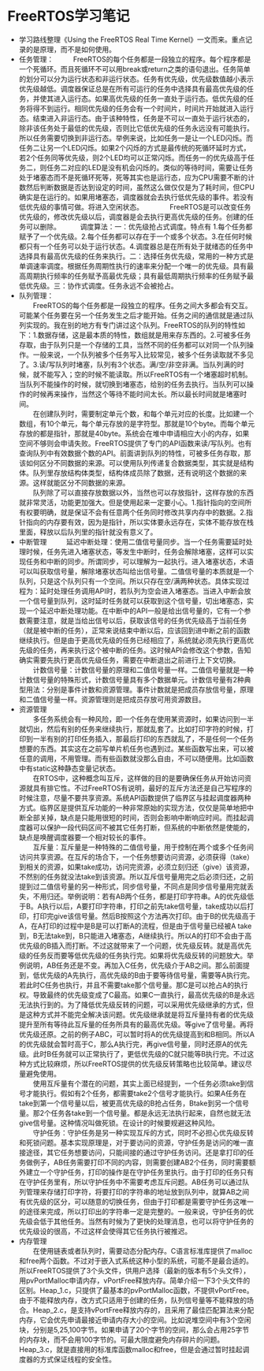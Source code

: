 # FreeRTOS学习笔记
- 学习路线整理《Using the FreeRTOS Real Time Kernel》一文而来。重点记录的是原理，而不是如何使用。  
- 任务管理：  
　　FreeRTOS的每个任务都是一段独立的程序。每个程序都是一个死循环。而且死循环不可以用break或return之类的语句退出。任务简单的划分可以分为运行状态和非运行状态。任务有优先级，优先级数值越小表示优先级越低。调度器保证总是在所有可运行的任务中选择具有最高优先级的任务，并使其进入运行态。如果高优先级的任务一直处于运行态。低优先级的任务将得不到运行。相同优先级的任务会有一个时间片，时间片开始就进入运行态。结束进入非运行态。由于该种特性，任务是不可以一直处于运行状态的，除非该任务处于最低的优先级，否则比它低优先级的任务永远没有可能执行。所以任务需要切换到非运行态。举例来说，比如任务一是让一个LED闪烁。而任务二让另一个LED闪烁。如果2个闪烁的方式是最传统的死循环延时方式，若2个任务同等优先级，则2个LED均可以正常闪烁。而任务一的优先级高于任务二，则任务二对应的LED是没有机会闪烁的。类似的等待时间，需要让任务处于堵塞态而不是死循环死等，死等其实也是运行态，应为CPU需要不断的计数然后判断数据是否达到设定的时间，虽然这么做仅仅是为了耗时间，但CPU确实是在运行的。如果用堵塞态，调度器就会去执行低优先级的事件。若没有低优先级的事情可做。将进入空闲状态。  　
　　FreeRTOS是可以改变任务优先级的，修改优先级以后，调度器是会去执行更高优先级的任务。创建的任务可以删除。  
　　调度算法：一：优先级抢占式调度。特点有 1.每个任务都赋予了一个优先级。2.每个任务都可以存在于一个或多个状态。3.在任何时候都只有一个任务可以处于运行状态。4.调度器总是在所有处于就绪态的任务中选择具有最高优先级的任务来执行。二：选择任务优先级，常用的一种方式是单调速率调度。根据任务周期性执行的速率来分配一个唯一的优先级。具有最高周期执行频率的任务赋予高最优先级；具有最低周期执行频率的任务赋予最低优先级。三：协作式调度。任务永远不会被抢占。  
- 队列管理：  
　　FreeRTOS的每个任务都是一段独立的程序。任务之间大多都会有交互。可能某个任务要在另一个任务发生之后才能开始。任务之间的通信就是通过队列实现的。我在别的地方有专门讲过这个队列。FreeRTOS的队列的特性如下：1.数据存储，这是最本质的特性，数组就是用来存东西的。2.可被多任务存取，由于队列只是一个存储的工具，当然不同的任务都可以对同一个队列操作。一般来说，一个队列被多个任务写入比较常见，被多个任务读取就不多见了。3.读/写队列时堵塞，队列有3个状态。满/空/非空非满。当队列满的时候，就不能写入；空的时候不能读取。所以FreeRTOS有一个堵塞超时机制。当队列不能操作的时候，就切换到堵塞态，给别的任务去执行。当队列可以操作的时候再来操作，当然这个等待不能时间太长。所以最长时间就是堵塞时间。  
　　在创建队列时，需要制定单元个数，和每个单元对应的长度。比如建一个数组，有10个单元，每个单元存放的是字符型。那就是10个byte。而每个单元存放的都是指针，那就是40byte。系统会在堆中申请相应大小的内存，如果空间不够则会申请失败。FreeRTOS提供了专门的API函数来读/写队列。也有查询队列中有效数据个数的API。前面讲到队列的特性，可被多任务存取，那该如何区分不同数据的来源。可以使用队列传递复合数据类型，其实就是结构体。队列里存放结构体类型，结构体成员除了数据，还有说明这个数据的来源。这样就能区分不同数据的来源。  
　　队列除了可以直接存放数据以外，当然也可以存放指针，这样存放的东西就非常灵活，功能更加强大。但是使用起来一定要小心。1.指针指向的空间所有权要明确，就是保证不会有任意两个任务同时修改共享内存中的数据。2.指针指向的内存要有效，因为是指针，所以实体要永远存在，实体不能存放在栈里面，释放以后队列里的指针就没有意义了。  
- 中断管理  
　　延迟中断处理：使用二值信号量同步。当一个任务需要延时处理时候，任务先进入堵塞状态，等发生中断时，任务会解除堵塞，这样可以实现任务和中断的同步。所谓同步，可以理解为一起执行。进入堵塞状态，术语可以叫获取信号量，解除堵塞状态叫给出信号量。二值信号量的本质就是一个队列，只是这个队列只有一个空间。所以只存在空/满两种状态。具体实现过程为：延时处理任务调用API时，若队列为空会进入堵塞态。当进入中断会放一个信号量到队列，这时延时任务就可以获取到这个信号量，切出堵塞态，实现一个延迟中断处理功能。在中断中的API一般是给出信号量的，它有一个参数需要注意，就是当给出信号以后，获取该信号的任务优先级高于当前任务（就是被中断的任务），正常来说结束中断以后，应该回到进中断之前的函数继续执行。但是由于更高优先级的任务已经相应了，系统就必须先执行更高优先级的任务，再来执行这个被中断的任务。这时候API会修改这个参数，告知确实需要先执行更高优先级任务，需要在中断退出之前进行上下文切换。  
　　计数信号量：计数信号量的原理和二值信号量一样。二值信号量就是一种计数信号量的特殊形式，计数信号量具有多个数据单元。计数信号量有2种典型用法：分别是事件计数和资源管理。事件计数就是把成员存放信号量，原理和二值信号量一样。资源管理则是把成员存放可用资源数目。  
- 资源管理  
　　多任务系统会有一种风险，即一个任务在使用某资源时，如果访问到一半就切出，然后有别的任务来继续执行，那就乱套了。比如打印字符的时候，打印到一半有别的打印任务插入，那最后打印的东西就乱了，不是任何一个任务想要的东西。其实这在之前写单片机任务也遇到过。某些函数写出来，可以被任意的调用，不用管理。而有些函数就没那么自由，不可以随便用。比如函数中有static这种静态变量记状态。  
　　在RTOS中，这种概念叫互斥，这样做的目的是要确保任务从开始访问资源就具有排它性。不过FreeRTOS有说明，最好的互斥方法还是自己写程序的时候注意，尽量不要共享资源。系统API函数提供了临界区与挂起调度器两种方式。临界区是提供互斥功能的一种非常原始的实现方法，仅仅是简单地把中断全部关掉，缺点是只能用很短的时间，否则会影响中断响应时间。而挂起调度器可以保护一段代码区间不被其它任务打断，但系统的中断依然是使能的，缺点是唤醒调度器要一个相对较长的事件。  
　　互斥量：互斥量是一种特殊的二值信号量，用于控制在两个或多个任务间访问共享资源。在互斥的场合下，一个任务想要访问资源，必须获得（take）到相关的资源，如果take成功，访问完资源，必须立刻归还（give）该资源，不然别的任务就没法take到该资源。所以互斥信号量用完之后必须归还，之前提到过二值信号量的另一种形式，同步信号量，不同点是同步信号量用完就丢失，不用归还。举例说明：若有AB两个任务，都是打印字符串。A的优先级低于B。A执行以后，A要打印字符串，打印之前先take信号量，take成功以后打印，打印完give该信号量。然后B按照这个方法再次打印。由于B的优先级高于A，在A打印的过程中是B是可以打断A的流程，但是由于信号量已经被A take到，B无法take到，B只能进入堵塞态，A继续执行。所以A的打印不会由于高优先级的B插入而打断。不过这就带来了一个问题，优先级反转。就是高优先级的任务反而要等低优先级的任务执行完。如果将优先级反转的问题放大。举例说明，AB任务还是不变。再加入C任务，优先级介于AB之间。那么前面提到，低优先级的A先执行，高优先级的B由于要等待信号量，需要等A执行完。若此时C任务也执行，并且不需要take那个信号量。那C是可以抢占A的执行权。导致最终的优先级变成了C最高。如果C一直执行，最高优先级的B是永远无法执行到的。为了降低优先级反转的问题，可以采用优先级继承的方式，但是这种方式并不能完全解决该问题。优先级继承就是将互斥量持有者的优先级提升至所有等待此互斥量的任务所具有的最高优先级。等give了信号量。再将优先级还原。之前的例子ABC，可以暂时将A的优先级提高到和B相同。所以A的优先级就会暂时高于C，那么A执行完，再give信号量，同时还原A的优先级。此时B任务就可以正常执行了，更低优先级的C就只能等B执行完。不过这种方式比较麻烦，所以FreeRTOS提供的优先级反转策略也比较简单。建议尽量避免使用。  
　　使用互斥量有个潜在的问题，其实上面已经提到，一个任务必须take到信号才能执行。假如有2个任务，都需要take2个信号才能执行。如果A任务在take到第一个信号量以后，被更高优先级的B抢占任务，Btake到另一个信号量。那2个任务各take到一个信号量。都是永远无法执行起来，自然也就无法give信号量。这种情况叫做死锁。在设计的时候要规避这种风险。  
　　守护任务：守护任务是另一种实现互斥的方式，同时不必担心优先级反转和死锁问题。基本实现原理是，对于要访问的资源，守护任务是访问的唯一直接途径，其它任务想要访问，只能间接的通过守护任务访问。还是拿打印的任务做例子，AB任务需要打印不同的内容，则需要创建AB2个任务，同时需要额外建立一个守护任务，打印的操作是在守护任务里执行。由于打印的任务只有在守护任务里有，所以守护任务中不需要考虑互斥问题。AB任务可以通过队列管理来存储打印字符，将要打印的字符串的地址放到队列中，就算AB之间有优先级的区分，可以随意的切换任务，但由于打印都是需要守护任务这唯一的途径来完成，所以打印出的字符串一定是完整的。一般来说，守护任务的优先级会低于其他任务。当然有时候为了更快的处理消息，也可以将守护任务的优先级设的很高，不过这样会使得其它任务执行被推迟。  
- 内存管理  
　　在使用链表或者队列时，需要动态分配内存。C语言标准库提供了malloc和free两个函数。不过对于嵌入式系统这种小型的系统，可能不是最合适的。所以FreeRTOS提供了3个头文件，供用户选择（最新的版本有5个头文件），用pvPortMalloc申请内存，vPortFree释放内存。简单介绍一下3个头文件的区别。Heap_1.c，只提供了最基本的pvPortMalloc函数，不提供vPortFree。由于不能释放内存，改方式只适用于创建的任务，队列信号量等不能释放的场合。Heap_2.c，是支持vPortFree释放内存的，且采用了最佳匹配算法来分配内存，它会优先申请最接近申请内存大小的空间。比如说堆空间中有3个空闲块，分别是5,25,100字节。如果申请了20个字节的空间，那么会占用25字节的内存块，而不会用100字节的。可最大限度避免内存碎片的问题。Heap_3.c，就是直接用的标准库函数malloc和free，但是会通过暂时挂起调度器的方式保证线程的安全性。
 
